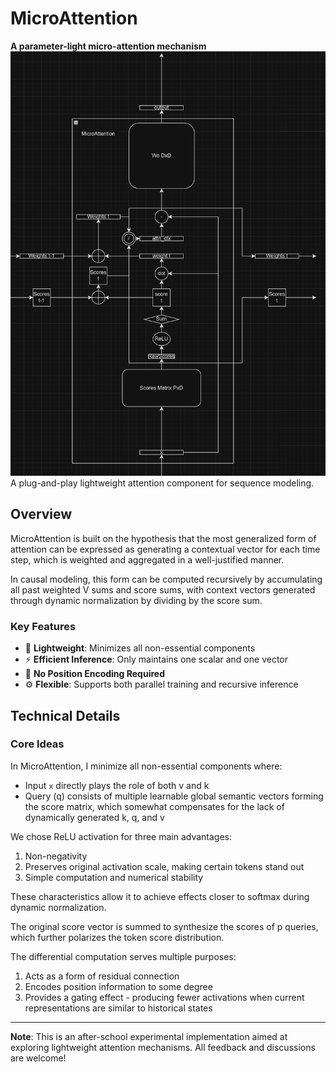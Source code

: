 # MicroAttention
**A parameter-light micro-attention mechanism**<br>
![Architecture Schematic](https://github.com/DisOOM/MicroAttention/blob/main/MicroAttention.png)
A plug-and-play lightweight attention component for sequence modeling.
## Overview
MicroAttention is built on the hypothesis that the most generalized form of attention can be expressed as generating a contextual vector for each time step, which is weighted and aggregated in a well-justified manner.

In causal modeling, this form can be computed recursively by accumulating all past weighted V sums and score sums, with context vectors generated through dynamic normalization by dividing by the score sum.

### Key Features

- 🔋 **Lightweight**: Minimizes all non-essential components 
- ⚡ **Efficient Inference**: Only maintains one scalar and one vector
- 🔌 **No Position Encoding Required**
- ⚙️ **Flexible**: Supports both parallel training and recursive inference

## Technical Details

### Core Ideas

In MicroAttention, I minimize all non-essential components where:
- Input `x` directly plays the role of both v and k
- Query (q) consists of multiple learnable global semantic vectors forming the score matrix, which somewhat compensates for the lack of dynamically generated k, q, and v

We chose ReLU activation for three main advantages:
1. Non-negativity
2. Preserves original activation scale, making certain tokens stand out
3. Simple computation and numerical stability

These characteristics allow it to achieve effects closer to softmax during dynamic normalization.

The original score vector is summed to synthesize the scores of p queries, which further polarizes the token score distribution.

The differential computation serves multiple purposes:
1. Acts as a form of residual connection
2. Encodes position information to some degree
3. Provides a gating effect - producing fewer activations when current representations are similar to historical states

---
**Note**: This is an after-school experimental implementation aimed at exploring lightweight attention mechanisms. All feedback and discussions are welcome!
